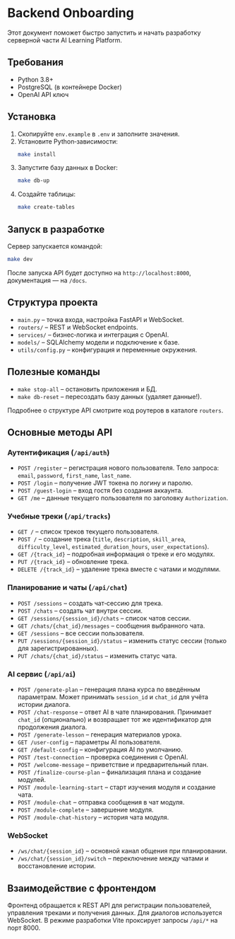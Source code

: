 # Backend Onboarding

Этот документ поможет быстро запустить и начать разработку серверной части AI Learning Platform.

## Требования
- Python 3.8+
- PostgreSQL (в контейнере Docker) 
- OpenAI API ключ

## Установка
1. Скопируйте `env.example` в `.env` и заполните значения.
2. Установите Python‑зависимости:
   ```bash
   make install
   ```
3. Запустите базу данных в Docker:
   ```bash
   make db-up
   ```
4. Создайте таблицы:
   ```bash
   make create-tables
   ```

## Запуск в разработке
Сервер запускается командой:
```bash
make dev
```
После запуска API будет доступно на `http://localhost:8000`, документация — на `/docs`.

## Структура проекта
- `main.py` – точка входа, настройка FastAPI и WebSocket.
- `routers/` – REST и WebSocket endpoints.
- `services/` – бизнес‑логика и интеграция с OpenAI.
- `models/` – SQLAlchemy модели и подключение к базе.
- `utils/config.py` – конфигурация и переменные окружения.

## Полезные команды
- `make stop-all` – остановить приложения и БД.
- `make db-reset` – пересоздать базу данных (удаляет данные!).

Подробнее о структуре API смотрите код роутеров в каталоге `routers`.

## Основные методы API

### Аутентификация (`/api/auth`)
- `POST /register` – регистрация нового пользователя. Тело запроса: `email`, `password`, `first_name`, `last_name`.
- `POST /login` – получение JWT токена по логину и паролю.
- `POST /guest-login` – вход гостя без создания аккаунта.
- `GET /me` – данные текущего пользователя по заголовку `Authorization`.

### Учебные треки (`/api/tracks`)
- `GET /` – список треков текущего пользователя.
- `POST /` – создание трека (`title`, `description`, `skill_area`, `difficulty_level`, `estimated_duration_hours`, `user_expectations`).
- `GET /{track_id}` – подробная информация о треке и его модулях.
- `PUT /{track_id}` – обновление трека.
- `DELETE /{track_id}` – удаление трека вместе с чатами и модулями.

### Планирование и чаты (`/api/chat`)
- `POST /sessions` – создать чат‑сессию для трека.
- `POST /chats` – создать чат внутри сессии.
- `GET /sessions/{session_id}/chats` – список чатов сессии.
- `GET /chats/{chat_id}/messages` – сообщения выбранного чата.
- `GET /sessions` – все сессии пользователя.
- `PUT /sessions/{session_id}/status` – изменить статус сессии (только для зарегистрированных).
- `PUT /chats/{chat_id}/status` – изменить статус чата.

### AI сервис (`/api/ai`)
- `POST /generate-plan` – генерация плана курса по введённым параметрам. Может
  принимать `session_id` и `chat_id` для учёта истории диалога.
- `POST /chat-response` – ответ AI в чате планирования. Принимает `chat_id`
  (опционально) и возвращает тот же идентификатор для продолжения диалога.
- `POST /generate-lesson` – генерация материалов урока.
- `GET /user-config` – параметры AI пользователя.
- `GET /default-config` – конфигурация AI по умолчанию.
- `POST /test-connection` – проверка соединения с OpenAI.
- `POST /welcome-message` – приветствие и предварительный план.
- `POST /finalize-course-plan` – финализация плана и создание модулей.
- `POST /module-learning-start` – старт изучения модуля и создание чата.
- `POST /module-chat` – отправка сообщения в чат модуля.
- `POST /module-complete` – завершение модуля.
- `POST /module-chat-history` – история чата модуля.

### WebSocket
- `/ws/chat/{session_id}` – основной канал общения при планировании.
- `/ws/chat/{session_id}/switch` – переключение между чатами и восстановление истории.

## Взаимодействие с фронтендом
Фронтенд обращается к REST API для регистрации пользователей, управления треками и получения данных. Для диалогов используется WebSocket. В режиме разработки Vite проксирует запросы `/api/*` на порт 8000.

